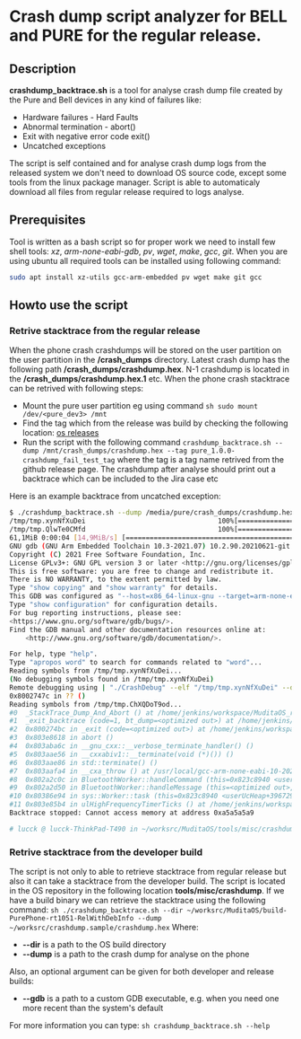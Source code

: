 # Crash dump script analyzer for BELL and PURE for the regular release.


## Description
**crashdump_backtrace.sh** is a tool for analyse crash dump file created by the Pure and Bell devices in any kind of failures like:

- Hardware failures - Hard Faults
- Abnormal termination - abort()
- Exit with negative error code exit()
- Uncatched exceptions

The script is self contained and for analyse crash dump logs from the released system we don't need to download OS source code, except some tools from the linux package manager. Script is able to automaticaly download all files from regular release required to logs analyse.

## Prerequisites 

Tool is written as a bash script so for proper work we need to install few shell tools: _xz_, _arm-none-eabi-gdb_, _pv_, _wget_, _make_, _gcc_, _git_. 
When you are using ubuntu all required tools can be installed using following command:

```sh
sudo apt install xz-utils gcc-arm-embedded pv wget make git gcc
```

## Howto use the script 

### Retrive stacktrace from the regular release

When the phone crash crashdumps will be stored on the user partition on the user partition in the **/crash_dumps** directory. Latest crash dump has the following path **/crash_dumps/crashdump.hex**. N-1 crashdump is located in the **/crash_dumps/crashdump.hex.1** etc.
When the phone crash stacktrace can be retrived with following steps:

* Mount the pure user partition eg using command `sh sudo mount /dev/<pure_dev3> /mnt `
* Find the tag which from the release was build by checking the following location: [os releases](https://github.com/mudita/MuditaOS/releases)
* Run the script with the following command `crashdump_backtrace.sh --dump /mnt/crash_dumps/crashdump.hex --tag pure_1.0.0-crashdump_fail_test_tag` where the tag is a tag name retrived from the github release page. The crashdump after analyse should print out a backtrace which can be included to the Jira case etc 

Here is an example backtrace from uncatched exception:

```sh
$ ./crashdump_backtrace.sh --dump /media/pure/crash_dumps/crashdump.hex --tag pure_1.0.0-crashdump_fail_test_tag 
/tmp/tmp.xynNfXuDei                                 100%[=================================================================================================================>]   5,34M  10,5MB/s    in 0,5s    
/tmp/tmp.QlwTe0CMfd                                 100%[=================================================================================================================>]  61,08M  37,8MB/s    in 1,6s    
61,1MiB 0:00:04 [14,9MiB/s] [==============================================================================================================================================================>] 100%            
GNU gdb (GNU Arm Embedded Toolchain 10.3-2021.07) 10.2.90.20210621-git
Copyright (C) 2021 Free Software Foundation, Inc.
License GPLv3+: GNU GPL version 3 or later <http://gnu.org/licenses/gpl.html>
This is free software: you are free to change and redistribute it.
There is NO WARRANTY, to the extent permitted by law.
Type "show copying" and "show warranty" for details.
This GDB was configured as "--host=x86_64-linux-gnu --target=arm-none-eabi".
Type "show configuration" for configuration details.
For bug reporting instructions, please see:
<https://www.gnu.org/software/gdb/bugs/>.
Find the GDB manual and other documentation resources online at:
    <http://www.gnu.org/software/gdb/documentation/>.

For help, type "help".
Type "apropos word" to search for commands related to "word"...
Reading symbols from /tmp/tmp.xynNfXuDei...
(No debugging symbols found in /tmp/tmp.xynNfXuDei)
Remote debugging using | "./CrashDebug" --elf "/tmp/tmp.xynNfXuDei" --dump "/media/pure/crash_dumps/crashdump.hex"
0x8002747c in ?? ()
Reading symbols from /tmp/tmp.ChXQDoT9od...
#0  _StackTrace_Dump_And_Abort () at /home/jenkins/workspace/MuditaOS_release_builder_-_signed/MuditaOS/module-os/board/rt1051/include/exit_backtrace.h:49
#1  _exit_backtrace (code=1, bt_dump=<optimized out>) at /home/jenkins/workspace/MuditaOS_release_builder_-_signed/MuditaOS/module-os/board/rt1051/_exit.cpp:72
#2  0x800274bc in _exit (code=<optimized out>) at /home/jenkins/workspace/MuditaOS_release_builder_-_signed/MuditaOS/module-os/board/rt1051/_exit.cpp:80
#3  0x803e8618 in abort ()
#4  0x803aba6c in __gnu_cxx::__verbose_terminate_handler() ()
#5  0x803aae56 in __cxxabiv1::__terminate(void (*)()) ()
#6  0x803aae86 in std::terminate() ()
#7  0x803aafa4 in __cxa_throw () at /usr/local/gcc-arm-none-eabi-10-2020-q4-major/arm-none-eabi/include/c++/10.2.1/bits/stl_map.h:302
#8  0x802a2c0c in BluetoothWorker::handleCommand (this=0x823c8940 <userUcHeap+3967296>, queue=0x20018850 <ucHeap+97760>) at /home/jenkins/workspace/MuditaOS_release_builder_-_signed/MuditaOS/module-bluetooth/Bluetooth/BluetoothWorker.cpp:153
#9  0x802a2d50 in BluetoothWorker::handleMessage (this=<optimized out>, queueID=3) at /home/jenkins/workspace/MuditaOS_release_builder_-_signed/MuditaOS/module-bluetooth/Bluetooth/BluetoothWorker.cpp:196
#10 0x80386e94 in sys::Worker::task (this=0x823c8940 <userUcHeap+3967296>) at /home/jenkins/workspace/MuditaOS_release_builder_-_signed/MuditaOS/module-sys/Service/Worker.cpp:68
#11 0x803e85b4 in ulHighFrequencyTimerTicks () at /home/jenkins/workspace/MuditaOS_release_builder_-_signed/MuditaOS/module-os/board/rt1051/fsl_runtimestat_gpt.c:39
Backtrace stopped: Cannot access memory at address 0xa5a5a5a9

# lucck @ lucck-ThinkPad-T490 in ~/worksrc/MuditaOS/tools/misc/crashdump on git:EGD-7980_script_for_crash_dump_automation x [9:44:19] 
```
### Retrive stacktrace from the developer build

The script is not only to able to retrieve stacktrace from regular release but also it can take a stacktrace from the developer build. The script is located in the OS repository in the following location **tools/misc/crashdump**. 
If we have a build binary we can retrieve the stacktrace using the following command: `sh ./crashdump_backtrace.sh --dir ~/worksrc/MuditaOS/build-PurePhone-rt1051-RelWithDebInfo --dump ~/worksrc/crashdump.sample/crashdump.hex`
Where:

* **--dir** is a path to the OS build directory
* **--dump** is a path to the crash dump for analyse on the phone 

Also, an optional argument can be given for both developer and release builds:
* **--gdb** is a path to a custom GDB executable, e.g. when you need one more recent than the system's default

For more information you can type: `sh crashdump_backtrace.sh --help`
